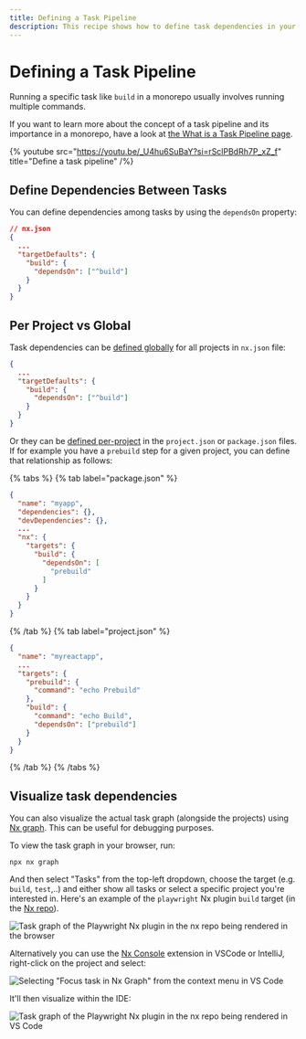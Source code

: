 ```yaml
---
title: Defining a Task Pipeline
description: This recipe shows how to define task dependencies in your Nx workspace
---
```


# Defining a Task Pipeline

Running a specific task like `build` in a monorepo usually involves running multiple commands.

If you want to learn more about the concept of a task pipeline and its importance in a monorepo, have a look at [the What is a Task Pipeline page](/concepts/task-pipeline-configuration).

{% youtube src="https://youtu.be/_U4hu6SuBaY?si=rSclPBdRh7P_xZ_f" title="Define a task pipeline" /%}

## Define Dependencies Between Tasks

You can define dependencies among tasks by using the `dependsOn` property:

```json
// nx.json
{
  ...
  "targetDefaults": {
    "build": {
      "dependsOn": ["^build"]
    }
  }
}
```

## Per Project vs Global

Task dependencies can be [defined globally](/reference/nx-json#target-defaults) for all projects in `nx.json` file:

```json {% fileName="nx.json"%}
{
  ...
  "targetDefaults": {
    "build": {
      "dependsOn": ["^build"]
    }
  }
}
```

Or they can be [defined per-project](/reference/project-configuration#dependson) in the `project.json` or `package.json` files. If for example you have a `prebuild` step for a given project, you can define that relationship as follows:

{% tabs %}
{% tab label="package.json" %}

```json {% fileName="apps/myapp/package.json"%}
{
  "name": "myapp",
  "dependencies": {},
  "devDependencies": {},
  ...
  "nx": {
    "targets": {
      "build": {
        "dependsOn": [
          "prebuild"
        ]
      }
    }
  }
}
```

{% /tab %}
{% tab label="project.json" %}

```json {% fileName="apps/myreactapp/project.json"%}
{
  "name": "myreactapp",
  ...
  "targets": {
    "prebuild": {
      "command": "echo Prebuild"
    },
    "build": {
      "command": "echo Build",
      "dependsOn": ["prebuild"]
    }
  }
}
```

{% /tab %}
{% /tabs %}

## Visualize task dependencies

You can also visualize the actual task graph (alongside the projects) using [Nx graph](/features/explore-graph). This can be useful for debugging purposes.

To view the task graph in your browser, run:

```shell
npx nx graph
```

And then select "Tasks" from the top-left dropdown, choose the target (e.g. `build`, `test`,..) and either show all tasks or select a specific project you're interested in. Here's an example of the `playwright` Nx plugin `build` target (in the [Nx repo](https://github.com/nrwl/nx)).

![Task graph of the Playwright Nx plugin in the nx repo being rendered in the browser](/shared/recipes/running-tasks/task-graph-playwright-nx.webp)

Alternatively you can use the [Nx Console](/getting-started/editor-setup) extension in VSCode or IntelliJ, right-click on the project and select:

![Selecting "Focus task in Nx Graph" from the context menu in VS Code](/shared/recipes/running-tasks/task-graph-context-menu.webp)

It'll then visualize within the IDE:

![Task graph of the Playwright Nx plugin in the nx repo being rendered in VS Code](/shared/recipes/running-tasks/task-graph-vscode.webp)
